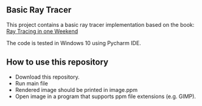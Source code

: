 ## Basic Ray Tracer

This project contains a basic ray tracer implementation based on the book: [Ray Tracing in one Weekend](https://raytracing.github.io/books/RayTracingInOneWeekend.html)

The code is tested in Windows 10 using Pycharm IDE.


## How to use this repository

* Download this repository.
* Run main file
* Rendered image should be printed in image.ppm
* Open image in a program that supports ppm file extensions (e.g. GIMP).

